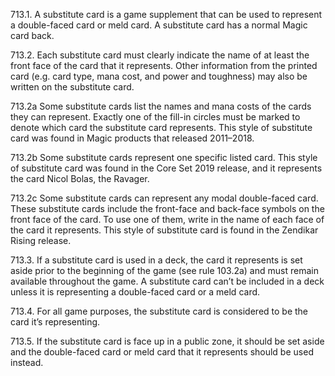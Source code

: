 713.1. A substitute card is a game supplement that can be used to represent a double-faced card or meld card. A substitute card has a normal Magic card back.

713.2. Each substitute card must clearly indicate the name of at least the front face of the card that it represents. Other information from the printed card (e.g. card type, mana cost, and power and toughness) may also be written on the substitute card.

713.2a Some substitute cards list the names and mana costs of the cards they can represent. Exactly one of the fill-in circles must be marked to denote which card the substitute card represents. This style of substitute card was found in Magic products that released 2011–2018.

713.2b Some substitute cards represent one specific listed card. This style of substitute card was found in the Core Set 2019 release, and it represents the card Nicol Bolas, the Ravager.

713.2c Some substitute cards can represent any modal double-faced card. These substitute cards include the front-face and back-face symbols on the front face of the card. To use one of them, write in the name of each face of the card it represents. This style of substitute card is found in the Zendikar Rising release.

713.3. If a substitute card is used in a deck, the card it represents is set aside prior to the beginning of the game (see rule 103.2a) and must remain available throughout the game. A substitute card can’t be included in a deck unless it is representing a double-faced card or a meld card.

713.4. For all game purposes, the substitute card is considered to be the card it’s representing.

713.5. If the substitute card is face up in a public zone, it should be set aside and the double-faced card or meld card that it represents should be used instead.